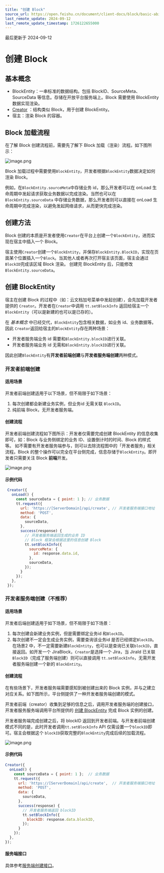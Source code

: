 ```yaml
---
title: "创建 Block"
source_url: https://open.feishu.cn/document/client-docs/block/basic-ability/create
last_remote_update: 2024-09-12
last_remote_update_timestamp: 1726122655000
---
```

最后更新于 2024-09-12

# 创建 Block
## 基本概念
- BlockEntity：一串标准的数据结构。包括 BlockID、SourceMeta、SourceData 等信息。存储在开放平台服务端上。Block 需要使用 BlockEntity 数据实现渲染。
- [Creator](https://open.feishu.cn/document/uAjLw4CM/uYjL24iN/block/block-frame/logic-layer/register-creator)  ：结构类似 Block，用于创建 BlockEntity。
- 宿主：渲染 Block 的容器。

## Block 加载流程

在了解 Block 创建流程前，需要先了解下 Block 加载（渲染）流程。如下图所示：

![image.png](https://sf3-cn.feishucdn.com/obj/open-platform-opendoc/0f7fa230819177f6a2b1088a989c75f9_7fi1gavMX4.png?height=830&lazyload=true&width=1640)

Block 加载过程中需要使用`BlockEntity`，开发者根据`BlockEntity`数据决定如何渲染 Block。

例如，在`BlockEntity.sourceMeta`中存储业务 id，那么开发者可以在 onLoad 生命周期中发起请求获取业务数据以完成渲染。当然也可以在`BlockEntity.sourceData` 中存储业务数据，那么开发者则可以直接在 onLoad 生命周期中完成渲染，以避免发起网络请求，从而更快完成渲染。

## 创建方法
Block 创建的本质是开发者使用`Creator`在平台上创建一个`BlockEntity`，进而实现在宿主中插入一个 Block。

宿主使用`Creator`创建一个`BlockEntity`，并保存`BlockEntity.BlockID`，实现在页面某个位置插入一个`Block`。当其他人或者再次打开宿主该页面，宿主会通过`BlockID`完成该区域 Block 渲染。
创建完 BlockEntity 后，只能修改 `BlockEntity.sourceData`。

## 创建 BlockEntity 

宿主在创建 Block 的过程中（如：云文档加号菜单中发起创建），会先加载开发者提供的 `Creator`。开发者在`Creator`中调用 `tt.setBlockInfo`  返回给宿主一个`BlockEntity`（可以是新建的也可以是已存的）。

在 *基本概念* 中已经交代，`BlockEntity`包含相关数据，如业务 id、业务数据等。因此 `Creator`返回给宿主的`BlockEntity`存在两种场景：
- 开发者服务端业务 id 需要和`BlockEntity.blockID`进行关联。
- 开发者服务端业务 id 无需和`BlockEntity.blockID`进行关联。

因此创建`BlockEntity`有**开发者前端创建**与**开发者服务端创建**两种模式。

### 开发者前端创建
#### 适用场景

开发者前端创建适用于以下场景，但不局限于如下场景：

1. 每次创建都会新建业务实例，但业务id 无需关联 `BlockID`。
2. 纯前端 Block，无开发者服务端。

#### 创建流程
开发者前端创建流程如下图所示：开发者仅需要完成创建 BlockEntity 的信息收集即可，如：Block 与业务侧绑定的业务 ID、设置倒计时的时间、Block 的样式等。
如不需要有开发者服务端参与，则可以去除流程图中的「开发者服务」相关流程。Block 的整个操作可以完全在平台侧完成，信息存储于`BlockEntity`。即开发者只需要关注 Block **前端**开发。

![image.png](https://sf3-cn.feishucdn.com/obj/open-platform-opendoc/818997314502f30941dcf734c4b8624c_nLGxrVtey0.jpeg?height=696&lazyload=true&width=1640)

#### 示例代码

```javascript 
 Creator({
   onLoad() {
     const sourceData = { point: 1 }; // 业务数据
     tt.request({
       url: 'https://[ServerDomain]/api/create', // 开发者服务端接口地址
       method: 'POST',
       data: {
         sourceData,
       },
       success(response) {
         // 开发者服务端返回生成的业务 ID
         // Block 框架会根据这里的信息创建 Block
         tt.setBlockInfo({
           sourceMeta: {
             id: response.data.id,
           },
           sourceData,
         });
       }
     });
   },
 }); 
```

### 开发者服务端创建（不推荐）
#### 适用场景
开发者后端创建适用于如下场景，但不局限于如下场景：

1. 每次创建会新建业务实例，但是需要绑定业务id 和`BlockID`。
2. 每次创建不一定会生成业务实例，需要查询该业务id 是否已经绑定`BlockID`。
在场景2 中，不一定需要新建`BlockEntity`，也可以是查询已关联`blockID`，直接返回。如开发一个 JiraBlock，`Creator`是选择一个 Jira，当 JiraId 已关联`BlockID`（完成了服务端创建）则可以直接调用 `tt.setBlockInfo`，无需开发者服务端创建一个新的 `BlockEntity`。
#### 创建流程
在有些场景下，开发者服务端需要感知到被创建出来的 Block 实例，并与之建立对应关系。如下图所示，平台侧提供了一种开发者服务端创建的模式。

开发者前端（creator）收集到足够的信息之后，调用开发者服务端的创建接口，开发者服务服务端调用平台所提供的 [创建 BlockEntity](https://open.feishu.cn/document/uAjLw4CM/ukTMukTMukTM/block-v2/entity/create) 完成 Block 实例的创建。

开发者服务端完成创建之后，将 blockID 返回到开发者前端。与开发者前端创建模式不同的是，此时开发者调用`tt.setBlockInfo` API 仅需设置一个`blockID`即可。宿主会根据这个 `blockID`获取完整的`BlockEntity`完成后续的加载流程。

![image.png](https://sf3-cn.feishucdn.com/obj/open-platform-opendoc/c9e4b4cdc3a4584467c837f72d31ee1f_XhfktYIa2w.png?height=770&lazyload=true&width=1914)
#### 示例代码

```javascript 
Creator({
  onLoad() {
    const sourceData = { point: 1 };  // 业务数据
    tt.request({
      url: 'https://[ServerDomain]/api/create',  // 开发者服务端接口地址
      method: 'POST',
      data: {
        sourceData,  
      },
      success(response) {
        // 开发者服务端返回 blockID
        tt.setBlockInfo({
          blockID: response.data.blockID,
        });
      }
    });
  },
}); 
``` 

#### 服务端接口

具体参考[服务端创建接口](https://open.feishu.cn/document/uAjLw4CM/ukTMukTMukTM/block-v2/entity/create)。
